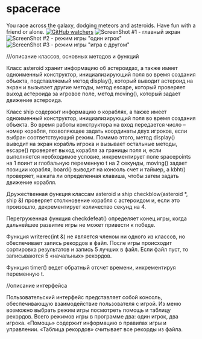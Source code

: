 # spacerace
You race across the galaxy, dodging meteors and asteroids. Have fun with a friend or alone.
[![GitHub watchers](https://img.shields.io/github/watchers/badges/shields.svg?style=social&label=Watch)]()
![ScreenShot #1 - главный экран](http://image.prntscr.com/image/dd588980f4ad4aa79b0fc49913c18cce.png)
![ScreenShot #2 - режим игры "один игрок"](http://image.prntscr.com/image/84f0484c259048e09af487799eef63ce.png)
![ScreenShot #3 - режим игры "игра с другом"](http://image.prntscr.com/image/f42bd32811284a838a1aae814ac22e76.png)

///описание классов, основных методов и функций

Класс asteroid хранит информацию об астероидах, а также имеет одноименный конструктор, инициализирующий поля во время создания объекта, подставляемый метод display(), который выводит астероид на экран и вызывает другие методы, метод escape, который проверяет выход астероида за игровое поле, метод moving(), который задает движение астероида.

Класс ship содержит информацию о кораблях, а также имеет одноименный конструктор, инициализирующий поля во время создания объекта. Во время работы конструктора на вход передается число – номер корабля, позволяющее задать координаты двух игроков, если выбран соответствующий режим. Помимо этого, метод display() выводит на экран корабль игрока и вызывает остальные методы, escape() проверяет выход корабля за границы поля и, если выполняется необходимое условие, инкрементирует поле spacepoints на 1 поинт и глобальную переменную t на 2 секунды, moving() задает позиции корабля, board() выводит на консоль счет и таймер, а kbht() проверяет, нажата ли определенная клавиша, чтобы затем задать движение корабля.

Дружественная функция классам asteroid и ship checkblow(asteroid *, ship &) проверяет столкновение корабля с астероидом и, если это произошло, декрементирует количество секунд на 4. 

Перегруженная функция checkdefeat() определяет конец игры, когда дальнейшее развитие игры не может привести к победе.

Функция writerec(int &) не является членом ни одного из классов, но обеспечивает запись рекордов в файл. После игры происходит сортировка результатов и запись 5 лучших в файл. Если файл пуст, то записываются 5 «начальных» рекордов.

Функция timer() ведет обратный отсчет времени, инкрементируя переменную t. 

//описание интерфейса

Пользовательский интерфейс представляет собой консоль, обеспечивающую взаимодействие пользователя с игрой. Из меню возможно выбрать режим игры посмотреть помощь и таблицу рекордов. Всего режимов игры в программе два: один игрок, два игрока. «Помощь» содержит информацию о правилах игры и управлении. «Таблица рекордов» считывает все рекорды из файла. 
